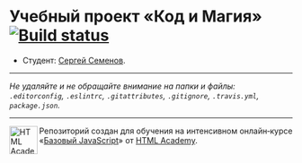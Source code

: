# Учебный проект «Код и Магия» [![Build status][travis-image]][travis-url]

* Студент: [Сергей Семенов](https://up.htmlacademy.ru/javascript/11/user/416777).

---

_Не удаляйте и не обращайте внимание на папки и файлы:_<br>
_`.editorconfig`, `.eslintrc`, `.gitattributes`, `.gitignore`, `.travis.yml`, `package.json`._

---

<a href="https://htmlacademy.ru/intensive/javascript"><img align="left" width="50" height="50" title="HTML Academy" src="https://up.htmlacademy.ru/static/img/intensive/javascript/logo-for-github.svg"></a>

Репозиторий создан для обучения на интенсивном онлайн‑курсе «[Базовый JavaScript](https://htmlacademy.ru/intensive/javascript)» от [HTML Academy](https://htmlacademy.ru).

[travis-image]: https://travis-ci.org/htmlacademy-javascript/416777-code-and-magick.svg?branch=master
[travis-url]: https://travis-ci.org/htmlacademy-javascript/416777-code-and-magick

